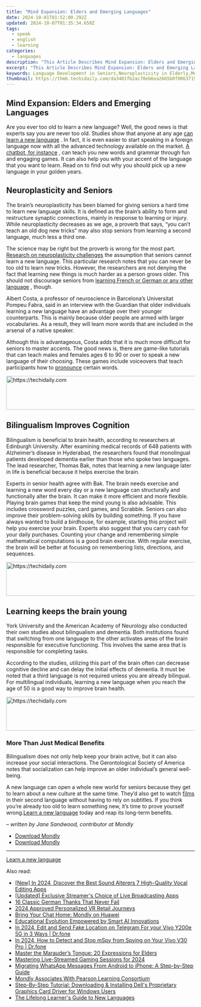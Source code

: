 ```yaml
---
title: "Mind Expansion: Elders and Emerging Languages"
date: 2024-10-01T01:52:00.292Z
updated: 2024-10-07T01:35:34.650Z
tags:
  - speak
  - english
  - learning
categories:
  - languages
description: "This Article Describes Mind Expansion: Elders and Emerging Languages"
excerpt: "This Article Describes Mind Expansion: Elders and Emerging Languages"
keywords: Language Development in Seniors,Neuroplasticity in Elderly,Multilingualism & Aging,Cognitive Health and Language Acquisition,Emerging Communication Methods in Seniors,Cross-Generational Language Interaction,Sociolinguistics of Elderly Populations
thumbnail: https://thmb.techidaily.com/da3401fb2ac78eb6ea2665b0f0063719a28f111af87b9a39c4fbeb83cdcf06b8.jpg
---
```


## Mind Expansion: Elders and Emerging Languages

 Are you ever too old to learn a new language? Well, the good news is that experts say you are never too old. Studies show that anyone at any age [can learn a new language](https://www.huffingtonpost.com/ronna-benjamin/learning-a-new-language%5Fb%5F5608187.html) . In fact, it is even easier to start speaking in a foreign language now with all the advanced technology available on the market. [A chatbot, for instance](https://shop.mondly.com/affiliate.php?ACCOUNT=ATISTUDI&AFFILIATE=108875&PATH=https://www.mondly.com?AFFILIATE=108875) , can teach you new words and grammar through fun and engaging games. It can also help you with your accent of the language that you want to learn. Read on to find out why you should pick up a new language in your golden years.

## Neuroplasticity and Seniors

 The brain’s neuroplasticity has been blamed for giving seniors a hard time to learn new language skills. It is defined as the brain’s ability to form and restructure synaptic connections, mainly in response to learning or injury. While neuroplasticity decreases as we age, a proverb that says, “you can’t teach an old dog new tricks” may also stop seniors from learning a second language, much less a third one.

 The science may be right but the proverb is wrong for the most part. [Research on neuroplasticity challenges](http://hci.ucsd.edu/234/234ExtraReading/BachYRitaKercel2003SensorySubstitution.pdf) the assumption that seniors cannot learn a new language. This particular research notes that you can never be too old to learn new tricks. However, the researchers are not denying the fact that learning new things is much harder as a person grows older. This should not discourage seniors from [learning French or German or any other language](https://shop.mondly.com/affiliate.php?ACCOUNT=ATISTUDI&AFFILIATE=108875&PATH=https://www.mondly.com?AFFILIATE=108875) , though.

 Albert Costa, a professor of neuroscience in Barcelona’s Universitat Pompeu Fabra, said in an interview with the Guardian that older individuals learning a new language have an advantage over their younger counterparts. This is mainly because older people are armed with larger vocabularies. As a result, they will learn more words that are included in the arsenal of a native speaker.
  
 Although this is advantageous, Costa adds that it is much more difficult for seniors to master accents. The good news is, there are game-like tutorials that can teach males and females ages 6 to 90 or over to speak a new language of their choosing. These games include voiceovers that teach participants how to [pronounce](https://shop.mondly.com/affiliate.php?ACCOUNT=ATISTUDI&AFFILIATE=108875&PATH=https://www.mondly.com?AFFILIATE=108875) certain words.

<!-- affiliate ads begin -->
<a href="https://appsumo.8odi.net/c/5597632/2151870/7443" target="_top" id="2151870">
  <img src="//a.impactradius-go.com/display-ad/7443-2151870" border="0" alt="https://techidaily.com" width="728" height="90"/>
</a>
<img height="0" width="0" src="https://appsumo.8odi.net/i/5597632/2151870/7443" style="position:absolute;visibility:hidden;" border="0" />
<!-- affiliate ads end -->

## **Bilingualism Improves Cognition**

 Bilingualism is beneficial to brain health, according to researchers at Edinburgh University. After examining medical records of 648 patients with Alzheimer’s disease in Hyderabad, the researchers found that monolingual patients developed dementia earlier than those who spoke two languages. The lead researcher, Thomas Bak, notes that learning a new language later in life is beneficial because it helps exercise the brain.

 Experts in senior health agree with Bak. The brain needs exercise and learning a new word every day or a new language can structurally and functionally alter the brain. It can make it more efficient and more flexible. Playing brain games that keep the mind young is also advisable. This includes crossword puzzles, card games, and Scrabble. Seniors can also improve their problem-solving skills by building something. If you have always wanted to build a birdhouse, for example, starting this project will help you exercise your brain. Experts also suggest that you carry cash for your daily purchases. Counting your change and remembering simple mathematical computations is a good brain exercise. With regular exercise, the brain will be better at focusing on remembering lists, directions, and sequences.

<!-- affiliate ads begin -->
<a href="https://appsumo.8odi.net/c/5597632/2049383/7443" target="_top" id="2049383">
  <img src="//a.impactradius-go.com/display-ad/7443-2049383" border="0" alt="https://techidaily.com" width="728" height="90"/>
</a>
<img height="0" width="0" src="https://appsumo.8odi.net/i/5597632/2049383/7443" style="position:absolute;visibility:hidden;" border="0" />
<!-- affiliate ads end -->

## **Learning keeps the brain young**

 York University and the American Academy of Neurology also conducted their own studies about bilingualism and dementia. Both institutions found that switching from one language to the other activates areas of the brain responsible for executive functioning. This involves the same area that is responsible for completing tasks.

 According to the studies, utilizing this part of the brain often can decrease cognitive decline and can delay the initial effects of dementia. It must be noted that a third language is not required unless you are already bilingual. For multilingual individuals, learning a new language when you reach the age of 50 is a good way to improve brain health.

<!-- affiliate ads begin -->
<a href="https://appsumo.8odi.net/c/5597632/2037355/7443" target="_top" id="2037355">
  <img src="//a.impactradius-go.com/display-ad/7443-2037355" border="0" alt="https://techidaily.com" width="728" height="90"/>
</a>
<img height="0" width="0" src="https://appsumo.8odi.net/i/5597632/2037355/7443" style="position:absolute;visibility:hidden;" border="0" />
<!-- affiliate ads end -->

### **More Than Just Medical Benefits**

 Bilingualism does not only help keep your brain active, but it can also increase your social interactions. The Gerontological Society of America notes that socialization can help improve an older individual’s general well-being.

 A new language can open a whole new world for seniors because they get to learn about a new culture at the same time. They’d also get to watch [films](https://shop.mondly.com/affiliate.php?ACCOUNT=ATISTUDI&AFFILIATE=108875&PATH=https://www.mondly.com?AFFILIATE=108875) in their second language without having to rely on subtitles. If you think you’re already too old to learn something new, it’s time to prove yourself wrong.[Learn a new language](https://shop.mondly.com/affiliate.php?ACCOUNT=ATISTUDI&AFFILIATE=108875&PATH=https://www.mondly.com?AFFILIATE=108875) today and reap its long-term benefits.

_– written by Jane Sandwood, contributor at Mondly_

* [Download Mondly](https://www.facebook.com/sharer/sharer.php?u=https%3A%2F%2Fwww.mondly.com%2Fblog%2Fbenefits-learning-new-language-senior-years%2F&t=The+Benefits+of+Learning+a+New+Language+in+Your+Senior+Years%C2%A0 "Share on Facebook")
* [Download Mondly](https://shop.mondly.com/affiliate.php?ACCOUNT=ATISTUDI&AFFILIATE=108875&PATH=https://www.mondly.com?AFFILIATE=108875)

---

[Learn a new language](https://adjt.mondly.com/5ixfg4k?campaign=blog-post-id-1086&fallback=https%3A%2F%2Fapp.mondly.com%3Futm%5Fmedium%3Dblog%5Fblog-post-id-1086%26utm%5Fsource%3Dblog-post-id-1086&redirect%5Fmacos=https%3A%2F%2Fapp.mondly.com%3Futm%5Fmedium%3Dblog%5Fblog-post-id-1086%26utm%5Fsource%3Dblog-post-id-1086&redirect%5Fandroid=https%3A%2F%2Fplay.google.com%2Fstore%2Fapps%2Fdetails%3Fid%3Dcom.atistudios.mondly.languages%3Futm%5Fmedium%3Dblog%5Fblog-post-id-1086%26utm%5Fsource%3Dblog-post-id-1086&redirect%5Fios=https%3A%2F%2Fapps.apple.com%2Fapp%2Fapple-store%2Fid987873536%3Fpt%3D78954800%26ct%3Dblog-post-id-1086%26mt%3D8 "Learn a new language")

<ins class="adsbygoogle"
     style="display:block"
     data-ad-format="autorelaxed"
     data-ad-client="ca-pub-7571918770474297"
     data-ad-slot="1223367746"></ins>

<ins class="adsbygoogle"
     style="display:block"
     data-ad-client="ca-pub-7571918770474297"
     data-ad-slot="8358498916"
     data-ad-format="auto"
     data-full-width-responsive="true"></ins>

<span class="atpl-alsoreadstyle">Also read:</span>
<div><ul>
<li><a href="https://screen-sharing-recording.techidaily.com/new-in-2024-discover-the-best-sound-alterers-7-high-quality-vocal-editing-apps/"><u>[New] In 2024, Discover the Best Sound Alterers 7 High-Quality Vocal Editing Apps</u></a></li>
<li><a href="https://some-techniques.techidaily.com/updated-exclusive-streamers-choice-of-live-broadcasting-apps/"><u>[Updated] Exclusive Streamer's Choice of Live Broadcasting Apps</u></a></li>
<li><a href="https://mondly-stories.techidaily.com/16-classic-german-thanks-that-never-fail/"><u>16 Classic German Thanks That Never Fail</u></a></li>
<li><a href="https://extra-support.techidaily.com/2024-approved-personalized-vr-retail-journeys/"><u>2024 Approved Personalized VR Retail Journeys</u></a></li>
<li><a href="https://mondly-stories.techidaily.com/bring-your-chat-home-mondly-on-huawei/"><u>Bring Your Chat Home: Mondly on Huawei</u></a></li>
<li><a href="https://mondly-stories.techidaily.com/educational-evolution-empowered-by-smart-ai-innovations/"><u>Educational Evolution Empowered by Smart AI Innovations</u></a></li>
<li><a href="https://location-social.techidaily.com/in-2024-edit-and-send-fake-location-on-telegram-for-your-vivo-y200e-5g-in-3-ways-drfone-by-drfone-virtual-android/"><u>In 2024, Edit and Send Fake Location on Telegram For your Vivo Y200e 5G in 3 Ways | Dr.fone</u></a></li>
<li><a href="https://review-topics.techidaily.com/in-2024-how-to-detect-and-stop-mspy-from-spying-on-your-vivo-v30-pro-drfone-by-drfone-virtual-android/"><u>In 2024, How to Detect and Stop mSpy from Spying on Your Vivo V30 Pro | Dr.fone</u></a></li>
<li><a href="https://mondly-stories.techidaily.com/master-the-marauders-tongue-20-expressions-for-elders/"><u>Master the Marauder’s Tongue: 20 Expressions for Elders</u></a></li>
<li><a href="https://video-capture.techidaily.com/mastering-live-streamed-gaming-sessions-for-2024/"><u>Mastering Live-Streamed Gaming Sessions for 2024</u></a></li>
<li><a href="https://tech-hub.techidaily.com/migrating-whatsapp-messages-from-android-to-iphone-a-step-by-step-guide/"><u>Migrating WhatsApp Messages From Android to iPhone: A Step-by-Step Guide</u></a></li>
<li><a href="https://mondly-stories.techidaily.com/mondly-associates-with-pearson-learning-consortium/"><u>Mondly Associates With Pearson Learning Consortium</u></a></li>
<li><a href="https://win-dash.techidaily.com/step-by-step-tutorial-downloading-and-installing-dells-proprietary-graphics-card-driver-for-windows-users/"><u>Step-By-Step Tutorial: Downloading & Installing Dell's Proprietary Graphics Card Driver for Windows Users</u></a></li>
<li><a href="https://mondly-stories.techidaily.com/the-lifelong-learners-guide-to-new-languages/"><u>The Lifelong Learner's Guide to New Languages</u></a></li>
</ul></div>

